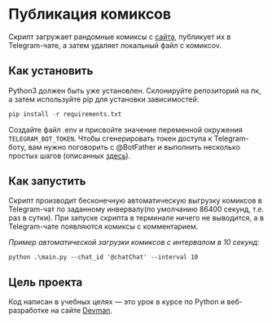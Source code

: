 # Публикация комиксов

Cкрипт загружает рандомные комиксы с [сайта](https://xkcd.com/), публикует их в Telegram-чате, а затем удаляет локальный файл с комиксоv.

## Как установить

Python3 должен быть уже установлен. Склонируйте репозиторий на пк, а затем используйте pip для установки зависимостей:

```python
pip install -r requirements.txt
```

Создайте файл .env и присвойте значение переменной окружения `TELEGRAM_BOT_TOKEN`. Чтобы сгенерировать токен доступа к Telegram-боту, вам нужно поговорить с @BotFather и выполнить несколько простых шагов (описанных [здесь](https://core.telegram.org/bots#6-botfather)).

## Как запустить

Скрипт производит бесконечную автоматическую выгрузку комиксов в Telegram-чат по заданному инвервалу(по умолчанию 86400 секунд, т.е. раз в сутки). При запуске скрипта в терминале ничего не выводится, а в Telegram-чате появляются комиксы с комментарием.

 _Пример автоматической загрузки комиксов с интервалом в 10 секунд:_
 
```
python .\main.py --chat_id '@chatChat' --interval 10
```

## Цель проекта

Код написан в учебных целях — это урок в курсе по Python и веб-разработке на сайте [Devman](https://dvmn.org).